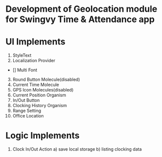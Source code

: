 # Development of Geolocation module for Swingvy Time & Attendance app

# UI Implements
1. StyleText
2. Localization Provider
  + [] Multi Font
3. Round Button Molecule(disabled)
4. Current Time Molecule
4. GPS Icon Molecules(disabled)
5. Current Position Organism
6. In/Out Button
7. Clocking History Organism
8. Range Setting
9. Office Location

# Logic Implements
1. Clock In/Out Action
  a) save local storage
  b) listing clocking data